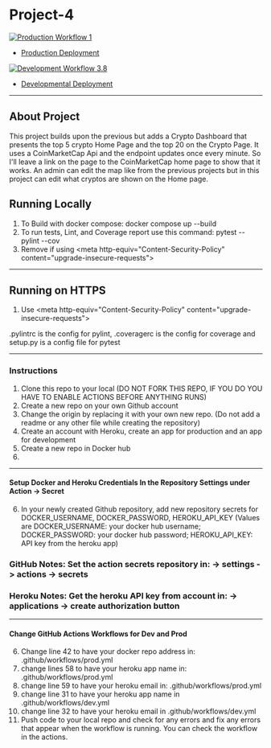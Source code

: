 # Project-4

[![Production Workflow 1](https://github.com/MaxLozada/Project-4/actions/workflows/prod.yml/badge.svg)](https://github.com/MaxLozada/Project-4/actions/workflows/prod.yml)

* [Production Deployment](https://prodproject-4.herokuapp.com/)


[![Development Workflow 3.8](https://github.com/MaxLozada/Project-4/actions/workflows/dev.yml/badge.svg)](https://github.com/MaxLozada/Project-4/actions/workflows/dev.yml)

* [Developmental Deployment](https://devproject-4.herokuapp.com/)

-------------------------------------------------------------------------------------------------------------------------------------------------------
## About Project 
This project builds upon the previous but adds a Crypto Dashboard that presents the top 5 crypto Home Page and the top 
20 on the Crypto Page. It uses a CoinMarketCap Api and the endpoint updates once every minute. So I'll leave a link on
the page to the CoinMarketCap home page to show that it works. An admin can edit the map like from the previous projects
but in this project can edit what cryptos are shown on the Home page.

## Running Locally

1. To Build with docker compose:
   docker compose up --build
2. To run tests, Lint, and Coverage report use this command: pytest --pylint --cov
3. Remove if using \<meta http-equiv="Content-Security-Policy" content="upgrade-insecure-requests">

-------------------------------------------------------------------------------------------------------------------------------------------------------
## Running on HTTPS
1. Use \<meta http-equiv="Content-Security-Policy" content="upgrade-insecure-requests">

.pylintrc is the config for pylint, .coveragerc is the config for coverage and setup.py is a config file for pytest

-------------------------------------------------------------------------------------------------------------------------------------------------------
### Instructions

1. Clone this repo to your local (DO NOT FORK THIS REPO, IF YOU DO YOU HAVE TO ENABLE ACTIONS BEFORE ANYTHING RUNS)
2. Create a new repo on your own Github account
3. Change the origin by replacing it with your own new repo.  (Do not add a readme or any other file while creating the repository)
4. Create an account with Heroku, create an app for production and an app for development
5. Create a new repo in Docker hub
6. 
-------------------------------------------------------------------------------------------------------------------------------------------------------
#### Setup Docker and Heroku Credentials In the Repository Settings under Action -> Secret

6. In your newly created Github repository, add new repository secrets for DOCKER_USERNAME, DOCKER_PASSWORD, HEROKU_API_KEY (Values are DOCKER_USERNAME: your docker hub username; DOCKER_PASSWORD: your docker hub password; HEROKU_API_KEY: API key from the heroku app)
### GitHub Notes:  Set the action secrets repository in: -> settings -> actions -> secrets
### Heroku Notes: Get the heroku API key from account in: -> applications -> create authorization button

-------------------------------------------------------------------------------------------------------------------------------------------------------
#### Change GitHub Actions Workflows for Dev and Prod

6. Change line 42 to have your docker repo address in: .github/workflows/prod.yml
7. change lines 58 to have your heroku app name in: .github/workflows/prod.yml
8. change line 59 to have your heroku email in: .github/workflows/prod.yml
9. change line 31 to have your heroku app name in .github/workflows/dev.yml
10. change line 32 to have your heroku email in .github/workflows/dev.yml
11. Push code to your local repo and check for any errors and fix any errors that appear when the workflow is running. You can check the workflow in the
    actions.